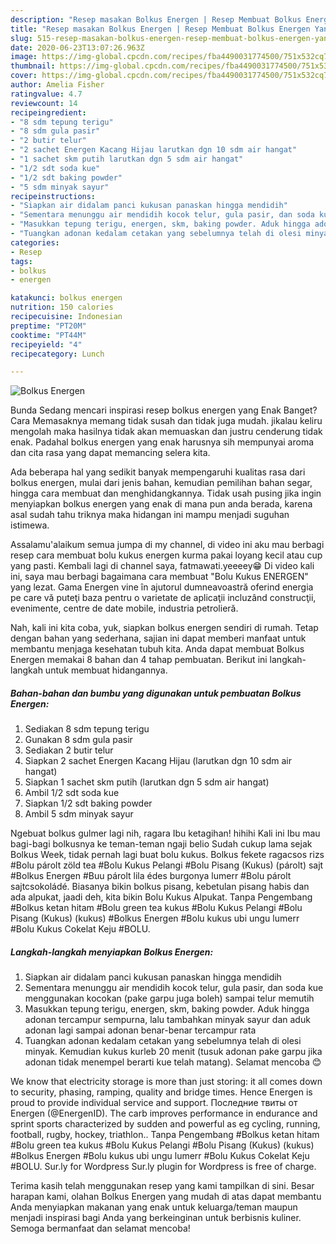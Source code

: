 ```yaml
---
description: "Resep masakan Bolkus Energen | Resep Membuat Bolkus Energen Yang Sedap"
title: "Resep masakan Bolkus Energen | Resep Membuat Bolkus Energen Yang Sedap"
slug: 515-resep-masakan-bolkus-energen-resep-membuat-bolkus-energen-yang-sedap
date: 2020-06-23T13:07:26.963Z
image: https://img-global.cpcdn.com/recipes/fba4490031774500/751x532cq70/bolkus-energen-foto-resep-utama.jpg
thumbnail: https://img-global.cpcdn.com/recipes/fba4490031774500/751x532cq70/bolkus-energen-foto-resep-utama.jpg
cover: https://img-global.cpcdn.com/recipes/fba4490031774500/751x532cq70/bolkus-energen-foto-resep-utama.jpg
author: Amelia Fisher
ratingvalue: 4.7
reviewcount: 14
recipeingredient:
- "8 sdm tepung terigu"
- "8 sdm gula pasir"
- "2 butir telur"
- "2 sachet Energen Kacang Hijau larutkan dgn 10 sdm air hangat"
- "1 sachet skm putih larutkan dgn 5 sdm air hangat"
- "1/2 sdt soda kue"
- "1/2 sdt baking powder"
- "5 sdm minyak sayur"
recipeinstructions:
- "Siapkan air didalam panci kukusan panaskan hingga mendidih"
- "Sementara menunggu air mendidih kocok telur, gula pasir, dan soda kue menggunakan kocokan (pake garpu juga boleh) sampai telur memutih"
- "Masukkan tepung terigu, energen, skm, baking powder. Aduk hingga adonan tercampur sempurna, lalu tambahkan minyak sayur dan aduk adonan lagi sampai adonan benar-benar tercampur rata"
- "Tuangkan adonan kedalam cetakan yang sebelumnya telah di olesi minyak. Kemudian kukus kurleb 20 menit (tusuk adonan pake garpu jika adonan tidak menempel berarti kue telah matang). Selamat mencoba 😊"
categories:
- Resep
tags:
- bolkus
- energen

katakunci: bolkus energen 
nutrition: 150 calories
recipecuisine: Indonesian
preptime: "PT20M"
cooktime: "PT44M"
recipeyield: "4"
recipecategory: Lunch

---
```



![Bolkus Energen](https://img-global.cpcdn.com/recipes/fba4490031774500/751x532cq70/bolkus-energen-foto-resep-utama.jpg)

Bunda Sedang mencari inspirasi resep bolkus energen yang Enak Banget? Cara Memasaknya memang tidak susah dan tidak juga mudah. jikalau keliru mengolah maka hasilnya tidak akan memuaskan dan justru cenderung tidak enak. Padahal bolkus energen yang enak harusnya sih mempunyai aroma dan cita rasa yang dapat memancing selera kita.

Ada beberapa hal yang sedikit banyak mempengaruhi kualitas rasa dari bolkus energen, mulai dari jenis bahan, kemudian pemilihan bahan segar, hingga cara membuat dan menghidangkannya. Tidak usah pusing jika ingin menyiapkan bolkus energen yang enak di mana pun anda berada, karena asal sudah tahu triknya maka hidangan ini mampu menjadi suguhan istimewa.

Assalamu&#39;alaikum semua jumpa di my channel, di video ini aku mau berbagi resep cara membuat bolu kukus energen kurma pakai loyang kecil atau cup yang pasti. Kembali lagi di channel saya, fatmawati.yeeeey😁 Di video kali ini, saya mau berbagi bagaimana cara membuat &#34;Bolu Kukus ENERGEN&#34; yang lezat. Gama Energen vine în ajutorul dumneavoastră oferind energia pe care vă puteţi baza pentru o varietate de aplicaţii incluzând construcţii, evenimente, centre de date mobile, industria petrolieră.


Nah, kali ini kita coba, yuk, siapkan bolkus energen sendiri di rumah. Tetap dengan bahan yang sederhana, sajian ini dapat memberi manfaat untuk membantu menjaga kesehatan tubuh kita. Anda dapat membuat Bolkus Energen memakai 8 bahan dan 4 tahap pembuatan. Berikut ini langkah-langkah untuk membuat hidangannya.

<!--inarticleads1-->

##### Bahan-bahan dan bumbu yang digunakan untuk pembuatan Bolkus Energen:

1. Sediakan 8 sdm tepung terigu
1. Gunakan 8 sdm gula pasir
1. Sediakan 2 butir telur
1. Siapkan 2 sachet Energen Kacang Hijau (larutkan dgn 10 sdm air hangat)
1. Siapkan 1 sachet skm putih (larutkan dgn 5 sdm air hangat)
1. Ambil 1/2 sdt soda kue
1. Siapkan 1/2 sdt baking powder
1. Ambil 5 sdm minyak sayur


Ngebuat bolkus gulmer lagi nih, ragara Ibu ketagihan! hihihi Kali ini Ibu mau bagi-bagi bolkusnya ke teman-teman ngaji belio Sudah cukup lama sejak Bolkus Week, tidak pernah lagi buat bolu kukus. Bolkus fekete ragacsos rizs #Bolu párolt zöld tea #Bolu Kukus Pelangi #Bolu Pisang (Kukus) (párolt) sajt #Bolkus Energen #Buu párolt lila édes burgonya lumerr #Bolu párolt sajtcsokoládé. Biasanya bikin bolkus pisang, kebetulan pisang habis dan ada alpukat, jaadi deh, kita bikin Bolu Kukus Alpukat. Tanpa Pengembang #Bolkus ketan hitam #Bolu green tea kukus #Bolu Kukus Pelangi #Bolu Pisang (Kukus) (kukus) #Bolkus Energen #Bolu kukus ubi ungu lumerr #Bolu Kukus Cokelat Keju #BOLU. 

<!--inarticleads2-->

##### Langkah-langkah menyiapkan Bolkus Energen:

1. Siapkan air didalam panci kukusan panaskan hingga mendidih
1. Sementara menunggu air mendidih kocok telur, gula pasir, dan soda kue menggunakan kocokan (pake garpu juga boleh) sampai telur memutih
1. Masukkan tepung terigu, energen, skm, baking powder. Aduk hingga adonan tercampur sempurna, lalu tambahkan minyak sayur dan aduk adonan lagi sampai adonan benar-benar tercampur rata
1. Tuangkan adonan kedalam cetakan yang sebelumnya telah di olesi minyak. Kemudian kukus kurleb 20 menit (tusuk adonan pake garpu jika adonan tidak menempel berarti kue telah matang). Selamat mencoba 😊


We know that electricity storage is more than just storing: it all comes down to security, phasing, ramping, quality and bridge times. Hence Energen is proud to provide individual service and support. Последние твиты от Energen (@EnergenID). The carb improves performance in endurance and sprint sports characterized by sudden and powerful as eg cycling, running, football, rugby, hockey, triathlon.. Tanpa Pengembang #Bolkus ketan hitam #Bolu green tea kukus #Bolu Kukus Pelangi #Bolu Pisang (Kukus) (kukus) #Bolkus Energen #Bolu kukus ubi ungu lumerr #Bolu Kukus Cokelat Keju #BOLU. Sur.ly for Wordpress Sur.ly plugin for Wordpress is free of charge. 

Terima kasih telah menggunakan resep yang kami tampilkan di sini. Besar harapan kami, olahan Bolkus Energen yang mudah di atas dapat membantu Anda menyiapkan makanan yang enak untuk keluarga/teman maupun menjadi inspirasi bagi Anda yang berkeinginan untuk berbisnis kuliner. Semoga bermanfaat dan selamat mencoba!
